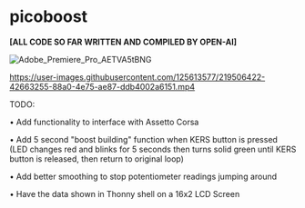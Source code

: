 # picoboost
**[ALL CODE SO FAR WRITTEN AND COMPILED BY OPEN-AI]**

![Adobe_Premiere_Pro_AETVA5tBNG](https://user-images.githubusercontent.com/125613577/219510220-6fd60b8e-4815-437b-9f79-4a4b03615ffe.png)




https://user-images.githubusercontent.com/125613577/219506422-42663255-88a0-4e75-ae87-ddb4002a6151.mp4


TODO:

• Add functionality to interface with Assetto Corsa

• Add 5 second "boost building" function when KERS button is pressed (LED changes red and blinks for 5 seconds then turns solid green until KERS button is released, then return to original loop)

• Add better smoothing to stop potentiometer readings jumping around

• Have the data shown in Thonny shell on a 16x2 LCD Screen 
